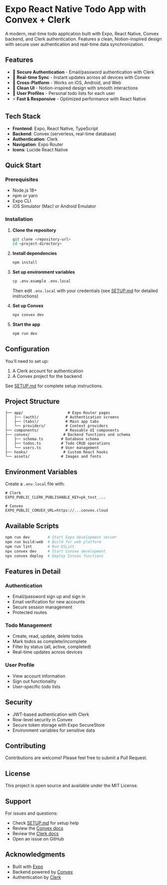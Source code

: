 # Expo React Native Todo App with Convex + Clerk

A modern, real-time todo application built with Expo, React Native, Convex backend, and Clerk authentication. Features a clean, Notion-inspired design with secure user authentication and real-time data synchronization.

## Features

- 🔐 **Secure Authentication** - Email/password authentication with Clerk
- 🔄 **Real-time Sync** - Instant updates across all devices with Convex
- 📱 **Cross-Platform** - Works on iOS, Android, and Web
- 🎨 **Clean UI** - Notion-inspired design with smooth interactions
- 👤 **User Profiles** - Personal todo lists for each user
- ⚡ **Fast & Responsive** - Optimized performance with React Native

## Tech Stack

- **Frontend**: Expo, React Native, TypeScript
- **Backend**: Convex (serverless, real-time database)
- **Authentication**: Clerk
- **Navigation**: Expo Router
- **Icons**: Lucide React Native

## Quick Start

### Prerequisites

- Node.js 18+
- npm or yarn
- Expo CLI
- iOS Simulator (Mac) or Android Emulator

### Installation

1. **Clone the repository**
   ```bash
   git clone <repository-url>
   cd <project-directory>
   ```

2. **Install dependencies**
   ```bash
   npm install
   ```

3. **Set up environment variables**
   ```bash
   cp .env.example .env.local
   ```
   Then edit `.env.local` with your credentials (see [SETUP.md](./SETUP.md) for detailed instructions)

4. **Set up Convex**
   ```bash
   npx convex dev
   ```

5. **Start the app**
   ```bash
   npm run dev
   ```

## Configuration

You'll need to set up:
1. A Clerk account for authentication
2. A Convex project for the backend

See [SETUP.md](./SETUP.md) for complete setup instructions.

## Project Structure

```
├── app/                    # Expo Router pages
│   ├── (auth)/            # Authentication screens
│   ├── (tabs)/            # Main app tabs
│   └── providers/         # Context providers
├── components/            # Reusable UI components
├── convex/               # Backend functions and schema
│   ├── schema.ts        # Database schema
│   ├── todos.ts         # Todo CRUD operations
│   └── users.ts         # User management
├── hooks/                # Custom React hooks
└── assets/              # Images and fonts
```

## Environment Variables

Create a `.env.local` file with:

```env
# Clerk
EXPO_PUBLIC_CLERK_PUBLISHABLE_KEY=pk_test_...

# Convex
EXPO_PUBLIC_CONVEX_URL=https://...convex.cloud
```

## Available Scripts

```bash
npm run dev        # Start Expo development server
npm run build:web  # Build for web platform
npm run lint       # Run ESLint
npx convex dev     # Start Convex development
npx convex deploy  # Deploy Convex functions
```

## Features in Detail

### Authentication
- Email/password sign up and sign in
- Email verification for new accounts
- Secure session management
- Protected routes

### Todo Management
- Create, read, update, delete todos
- Mark todos as complete/incomplete
- Filter by status (all, active, completed)
- Real-time updates across devices

### User Profile
- View account information
- Sign out functionality
- User-specific todo lists

## Security

- JWT-based authentication with Clerk
- Row-level security in Convex
- Secure token storage with Expo SecureStore
- Environment variables for sensitive data

## Contributing

Contributions are welcome! Please feel free to submit a Pull Request.

## License

This project is open source and available under the MIT License.

## Support

For issues and questions:
- Check [SETUP.md](./SETUP.md) for setup help
- Review the [Convex docs](https://docs.convex.dev)
- Review the [Clerk docs](https://clerk.com/docs)
- Open an issue on GitHub

## Acknowledgments

- Built with [Expo](https://expo.dev)
- Backend powered by [Convex](https://convex.dev)
- Authentication by [Clerk](https://clerk.com)